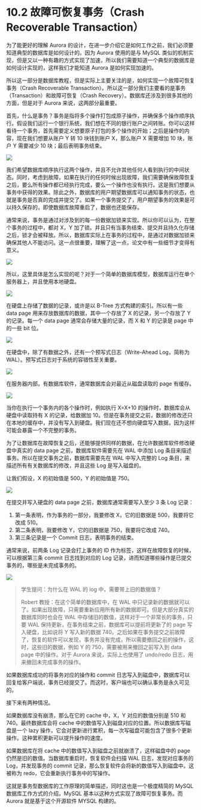 # 10.2 故障可恢复事务（Crash Recoverable Transaction）

为了能更好的理解 Aurora 的设计，在进一步介绍它是如何工作之前，我们必须要知道典型的数据库是如何设计的。因为 Aurora 使用的是与 MySQL 类似的机制实现，但是又以一种有趣的方式实现了加速，所以我们需要知道一个典型的数据库是如何设计实现的，这样我们才能知道 Aurora 是如何实现加速的。

所以这一部分是数据库教程，但是实际上主要关注的是，如何实现一个故障可恢复事务（Crash Recoverable Transaction）。所以这一部分我们主要看的是事务（Transaction）和故障可恢复（Crash Recovery）。数据库还涉及到很多其他的方面，但是对于 Aurora 来说，这两部分最重要。

首先，什么是事务？事务是指将多个操作打包成原子操作，并确保多个操作顺序执行。假设我们运行一个银行系统，我们想在不同的银行账户之间转账。你可以这样看待一个事务，首先需要定义想要原子打包的多个操作的开始；之后是操作的内容，现在我们想要从账户 Y 转 10 块钱到账户 X，那么账户 X 需要增加 10 块，账户 Y 需要减少 10 块；最后表明事务结束。

![](<../assets/image (319).png>)

我们希望数据库顺序执行这两个操作，并且不允许其他任何人看到执行的中间状态。同时，考虑到故障，如果在执行的任何时候出现故障，我们需要确保故障恢复之后，要么所有操作都已经执行完成，要么一个操作也没有执行。这是我们想要从事务中获得的效果。除此之外，数据库的用户期望数据库可以通知事务的状态，也就是事务是否真的完成并提交了。如果一个事务提交了，用户期望事务的效果是可以持久保存的，即使数据库故障重启了，数据也还能保存。

通常来说，事务是通过对涉及到的每一份数据加锁来实现。所以你可以认为，在整个事务的过程中，都对 X，Y 加了锁。并且只有当事务结束、提交并且持久化存储之后，锁才会被释放。所以，数据库实际上在事务的过程中，是通过对数据加锁来确保其他人不能访问。这一点很重要，理解了这一点，论文中有一些细节才变得有意义。

![](<../assets/image (329).png>)

所以，这里具体是怎么实现的呢？对于一个简单的数据库模型，数据库运行在单个服务器上，并且使用本地硬盘。

![](<../assets/image (321).png>)

在硬盘上存储了数据的记录，或许是以 B-Tree 方式构建的索引。所以有一些 data page 用来存放数据库的数据，其中一个存放了 X 的记录，另一个存放了 Y 的记录。每一个 data page 通常会存储大量的记录，而 X 和 Y 的记录是 page 中的一些 bit 位。

![](<../assets/image (322).png>)

在硬盘中，除了有数据之外，还有一个预写式日志（Write-Ahead Log，简称为 WAL）。预写式日志对于系统的容错性至关重要。

![](<../assets/image (323).png>)

在服务器内部，有数据库软件，通常数据库会对最近从磁盘读取的 page 有缓存。

![](<../assets/image (324).png>)

当你在执行一个事务内的各个操作时，例如执行 X=X+10 的操作时，数据库会从硬盘中读取持有 X 的记录，给数据加 10。但是在事务提交之前，数据的修改还只在本地的缓存中，并没有写入到硬盘。我们现在还不想向硬盘写入数据，因为这样可能会暴露一个不完整的事务。

为了让数据库在故障恢复之后，还能够提供同样的数据，在允许数据库软件修改硬盘中真实的 data page 之前，数据库软件需要先在 WAL 中添加 Log 条目来描述事务。所以在提交事务之前，数据库需要先在 WAL 中写入完整的 Log 条目，来描述所有有关数据库的修改，并且这些 Log 是写入磁盘的。

让我们假设，X 的初始值是 500，Y 的初始值是 750。

![](<../assets/image (325).png>)

在提交并写入硬盘的 data page 之前，数据库通常需要写入至少 3 条 Log 记录：

1. 第一条表明，作为事务的一部分，我要修改 X，它的旧数据是 500，我要将它改成 510。
2. 第二条表明，我要修改 Y，它的旧数据是 750，我要将它改成 740。
3. 第三条记录是一个 Commit 日志，表明事务的结束。

通常来说，前两条 Log 记录会打上事务的 ID 作为标签，这样在故障恢复的时候，可以根据第三条 commit 日志找到对应的 Log 记录，进而知道哪些操作是已提交事务的，哪些是未完成事务的。

![](<../assets/image (326).png>)

> 学生提问：为什么在 WAL 的 log 中，需要带上旧的数据值？
>
> Robert 教授：在这个简单的数据库中，在 WAL 中只记录新的数据就可以了。如果出现故障，只需要重新应用所有新的数据即可。但是大部分真实的数据库同时也会在 WAL 中存储旧的数值，这样对于一个非常长的事务，只要 WAL 保持更新，在事务结束之前，数据库可以提前将更新了的 page 写入硬盘，比如说将 Y 写入新的数据 740。之后如果在事务提交之前故障了，恢复的软件可以发现，事务并没有完成，所以需要撤回之前的操作，这时，这些旧的数据，例如 Y 的 750，需要被用来撤回之前写入到 data page 中的操作。对于 Aurora 来说，实际上也使用了 undo/redo 日志，用来撤回未完成事务的操作。

如果数据库成功的将事务对应的操作和 commit 日志写入到磁盘中，数据库可以回复给客户端说，事务已经提交了。而这时，客户端也可以确认事务是永久可见的。

接下来有两种情况。

如果数据库没有崩溃，那么在它的 cache 中，X，Y 对应的数值分别是 510 和 740。最终数据库会将 cache 中的数值写入到磁盘对应的位置。所以数据库写磁盘是一个 lazy 操作，它会对更新进行累积，每一次写磁盘可能包含了很多个更新操作。这种累积更新可以提升操作的速度。

如果数据库在将 cache 中的数值写入到磁盘之前就崩溃了，这样磁盘中的 page 仍然是旧的数值。当数据库重启时，恢复软件会扫描 WAL 日志，发现对应事务的 Log，并发现事务的 commit 记录，那么恢复软件会将新的数值写入到磁盘中。这被称为 redo，它会重新执行事务中的写操作。

这就是事务型数据库的工作原理的简单描述，同时这也是一个极度精简的 MySQL 数据库工作方式的介绍，MySQL 基本以这种方式实现了故障可恢复事务。而 Aurora 就是基于这个开源软件 MYSQL 构建的。
